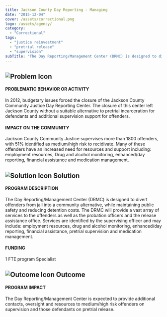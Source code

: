 ```yaml
---
title: Jackson County Day Reporting - Managing
date: "2015-12-04"
cover: /assets/correctional.png
logo: /assets/agency/
category:
  - "Correctional"
tags:
  - "justice reinvestment"
  - "pretrial release"
  - "supervision"
subTitle: "The Day Reporting/Management Center (DRMC) is designed to divert offenders from jail into a community alternative, while maintaining public safety and reducing detention costs."
---
```


## ![Problem Icon](https://github.com/google/material-design-icons/raw/master/alert/1x_web/ic_error_outline_black_48dp.png "Problem")

#### PROBLEMATIC BEHAVIOR OR ACTIVITY

In 2012, budgetary issues forced the closure of the Jackson County Community Justice Day Reporting Center. The closure of this center left Jackson County without a suitable alternative to pretrial incarceration for defendants and additional supervision support for offenders.

#### IMPACT ON THE COMMUNITY

Jackson County Community Justice supervises more than 1800 offenders, with 51% identified as medium/high risk to recidivate. Many of these offenders have an increased need for resources and support including: employment resources, Drug and alcohol monitoring, enhanced/day reporting, financial assistance and medication management.

## ![Solution Icon](https://github.com/google/material-design-icons/raw/master/action/1x_web/ic_lightbulb_outline_black_48dp.png "Solution") Solution

#### PROGRAM DESCRIPTION

The Day Reporting/Management Center (DRMC) is designed to divert offenders from jail into a community alternative, while maintaining public safety and reducing detention costs. The DRMC will provide a vast array of services to the offenders as well as the probation officers and the release assistance office. Services are identified by the supervising officer and may include: employment resources, drug and alcohol monitoring, enhanced/day reporting, financial assistance, pretrial supervision and medication management.

#### FUNDING

1 FTE program Specialist

## ![Outcome Icon](https://github.com/google/material-design-icons/raw/master/action/1x_web/ic_view_list_black_48dp.png "Outcome") Outcome

#### PROGRAM IMPACT

The Day Reporting/Management Center is expected to provide additional contacts, oversight and resources to medium/high risk offenders on supervision and those defendants on pretrial release.
